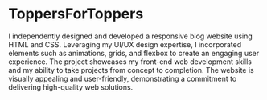 # ToppersForToppers
I independently designed and developed a responsive blog website using HTML and CSS.
Leveraging my UI/UX design expertise, I incorporated elements such as animations, grids, and flexbox to create an engaging user experience.
The project showcases my front-end web development skills and my ability to take projects from concept to completion.
The website is visually appealing and user-friendly, demonstrating a commitment to delivering high-quality web solutions.
